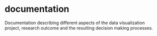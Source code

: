 # documentation
Documentation describing different aspects of the data visualization project, research outcome and the resulting decision making processes.
